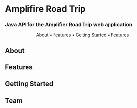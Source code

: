 # Amplifire Road Trip

### Java API for the Amplifier Road Trip web application

<p align="center">
  <a href="#About">About</a> •
  <a href="#Features">Features</a> •
  <a href="#Getting-Started">Getting Started</a> •
  <a href="#Team">Features</a> 
</p>

## About

## Features

## Getting Started

## Team

